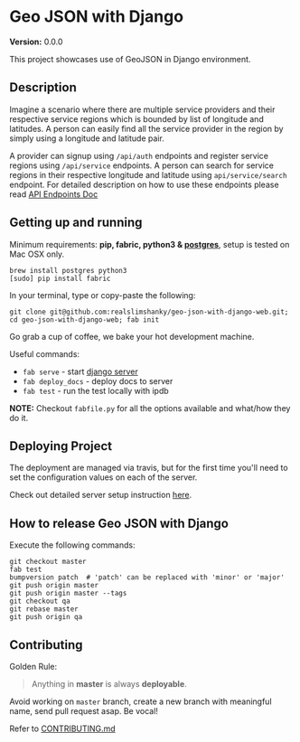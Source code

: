 Geo JSON with Django
==============================

__Version:__ 0.0.0

This project showcases use of GeoJSON in Django environment.

## Description

Imagine a scenario where there are multiple service providers and their respective service regions which is bounded by list of longitude and latitudes. A person can easily find all the service provider in the region by simply using a longitude and latitude pair.

A provider can signup using `/api/auth` endpoints and register service regions using `/api/service` endpoints. A person can search for service regions in their respective longitude and latitude using `api/service/search` endpoint. For detailed description on how to use these endpoints please read [API Endpoints Doc](docs/api/endpoints.md) 

## Getting up and running

Minimum requirements: **pip, fabric, python3 & [postgres][install-postgres]**, setup is tested on Mac OSX only.

```
brew install postgres python3
[sudo] pip install fabric
```

[install-postgres]: http://www.gotealeaf.com/blog/how-to-install-postgresql-on-a-mac

In your terminal, type or copy-paste the following:

    git clone git@github.com:realslimshanky/geo-json-with-django-web.git; cd geo-json-with-django-web; fab init

Go grab a cup of coffee, we bake your hot development machine.

Useful commands:

- `fab serve` - start [django server](http://localhost:8000/)
- `fab deploy_docs` - deploy docs to server
- `fab test` - run the test locally with ipdb

**NOTE:** Checkout `fabfile.py` for all the options available and what/how they do it.


## Deploying Project

The deployment are managed via travis, but for the first time you'll need to set the configuration values on each of the server.

Check out detailed server setup instruction [here](docs/backend/server_config.md).

## How to release Geo JSON with Django

Execute the following commands:

```
git checkout master
fab test
bumpversion patch  # 'patch' can be replaced with 'minor' or 'major'
git push origin master
git push origin master --tags
git checkout qa
git rebase master
git push origin qa
```

## Contributing

Golden Rule:

> Anything in **master** is always **deployable**.

Avoid working on `master` branch, create a new branch with meaningful name, send pull request asap. Be vocal!

Refer to [CONTRIBUTING.md][contributing]

[contributing]: http://github.com/realslimshanky/geo-json-with-django-web/tree/master/CONTRIBUTING.md
